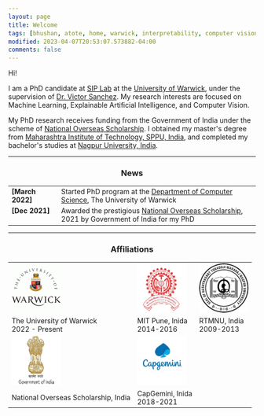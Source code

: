 ```yaml
---
layout: page
title: Welcome
tags: [bhushan, atote, home, warwick, interpretability, computer vision, machine learning, natural language processing, xAI, graduate]
modified: 2023-04-07T20:53:07.573882-04:00
comments: false
---
```


Hi!

I am a PhD candidate at [SIP Lab](https://warwick.ac.uk/fac/sci/dcs/research/siplab/) at the [University of Warwick](https://warwick.ac.uk/), under the supervision of [Dr. Victor Sanchez](https://www.dcs.warwick.ac.uk/~vsanchez/Victor_Sanchez/Victor_Sanchez.html). My research interests are focused on Machine Learning, Explainable Artificial Intelligence, and Computer Vision. 

My PhD research receives funding from the Government of India under the scheme of [National Overseas Scholarship](https://nosmsje.gov.in/). I obtained my master's degree from [Maharashtra Institute of Technology, SPPU, India](https://mitwpu.edu.in/), and completed my bachelor's studies at [Nagpur University, India](https://nagpuruniversity.ac.in/).


----

<h3 align="center">News</h3>
<table class='news-table'>
    <col width="20%">
    <col width="80%">
    <tr>
        <td valign="top"><strong>[March 2022]</strong></td>
        <td>Started PhD program at the 
        <a href="https://warwick.ac.uk/fac/sci/dcs/">
        Department of Computer Science</a>, The University of Warwick
        </td>
    </tr>
    <tr>
        <td valign="top"><strong>[Dec 2021]</strong></td>
        <td>Awarded the prestigious 
        <a href="https://nosmsje.gov.in">
        National Overseas Scholarship</a>, 2021 by Government of India for my PhD
        </td>
    </tr>
</table>

----

<h3 align="center">Affiliations</h3>


<table align="center" class='affl-pic'> 
    <tr>
        <td>
            <a href="http://warwick.ac.uk/">
            <img src="/images/ww.png" width="100" height="100"></a>
        </td>
        <td>
            <a href="http://mitwpu.edu.in/">
            <img src="/images/mit-1.jpg" width="100" height="100"></a>
        </td>
        <td>
            <a href="http://nagpuruniversity.ac.in/">
            <img src="/images/nag_uni.png" width="100" height="100"></a>
        </td>
    </tr>
    <tr>
        <td>The University of Warwick<br>2022 - Present</td>
        <td>MIT Pune, Inida<br>2014-2016</td>
        <td>RTMNU, India<br>2009-2013</td>
    </tr>
    <tr>
        <td>
            <a href="http://nosmsje.gov.in/">
            <img src="/images/india.jpg" width="100" height="100"></a>
        </td>
        <td>
            <a href="http://www.capgemini.com/in-en/careers/lets-connect/our-offices/capgemini-pune/">
            <img src="/images/cg-1.jpeg" width="100" height="100"></a>
        </td>
    </tr>
    <tr>
        <td>National Overseas Scholarship, India</td>
        <td>CapGemini, Inida<br>2018-2021</td>
    </tr>
</table>
